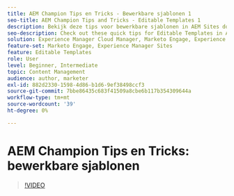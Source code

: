```yaml
---
title: AEM Champion Tips en Tricks - Bewerkbare sjablonen 1
seo-title: AEM Champion Tips and Tricks - Editable Templates 1
description: Bekijk deze tips voor bewerkbare sjablonen in AEM Sites door AEM Champion en expert Greg Dimeris. Probeer ze vandaag nog uit in uw exemplaar.
seo-description: Check out these quick tips for Editable Templates in AEM Sites by AEM Champion and expert, Greg Dimeris. Try them out in your instance today.
solution: Experience Manager Cloud Manager, Marketo Engage, Experience Manager Sites
feature-set: Marketo Engage, Experience Manager Sites
feature: Editable Templates
role: User
level: Beginner, Intermediate
topic: Content Management
audience: author, marketer
exl-id: 882d2330-1598-4d86-b1d6-9ef38498ccf3
source-git-commit: 7bbe86435c683f41509a8cbe6b117b354309644a
workflow-type: tm+mt
source-wordcount: '39'
ht-degree: 0%

---
```


# AEM Champion Tips en Tricks: bewerkbare sjablonen

>[!VIDEO](https://video.tv.adobe.com/v/3409424?quality=12&learn=on)
